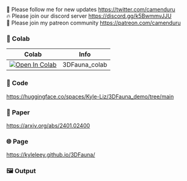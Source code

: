 🐣 Please follow me for new updates https://twitter.com/camenduru <br />
🔥 Please join our discord server https://discord.gg/k5BwmmvJJU <br />
🥳 Please join my patreon community https://patreon.com/camenduru <br />

### 🦒 Colab

| Colab | Info
| --- | --- |
[![Open In Colab](https://colab.research.google.com/assets/colab-badge.svg)](https://colab.research.google.com/github/camenduru/3DFauna-colab/blob/main/3DFauna_colab.ipynb) | 3DFauna_colab

### 🧬 Code
https://huggingface.co/spaces/Kyle-Liz/3DFauna_demo/tree/main

### 📄 Paper
https://arxiv.org/abs/2401.02400

### 🌐 Page
https://kyleleey.github.io/3DFauna/

### 🖼 Output

